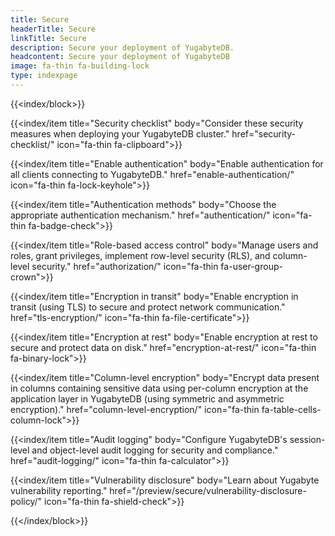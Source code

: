 ```yaml
---
title: Secure
headerTitle: Secure
linkTitle: Secure
description: Secure your deployment of YugabyteDB.
headcontent: Secure your deployment of YugabyteDB
image: fa-thin fa-building-lock
type: indexpage
---
```


{{<index/block>}}

  {{<index/item
    title="Security checklist"
    body="Consider these security measures when deploying your YugabyteDB cluster."
    href="security-checklist/"
    icon="fa-thin fa-clipboard">}}

  {{<index/item
    title="Enable authentication"
    body="Enable authentication for all clients connecting to YugabyteDB."
    href="enable-authentication/"
    icon="fa-thin fa-lock-keyhole">}}

  {{<index/item
    title="Authentication methods"
    body="Choose the appropriate authentication mechanism."
    href="authentication/"
    icon="fa-thin fa-badge-check">}}

  {{<index/item
    title="Role-based access control"
    body="Manage users and roles, grant privileges, implement row-level security (RLS), and column-level security."
    href="authorization/"
    icon="fa-thin fa-user-group-crown">}}

  {{<index/item
    title="Encryption in transit"
    body="Enable encryption in transit (using TLS) to secure and protect network communication."
    href="tls-encryption/"
    icon="fa-thin fa-file-certificate">}}

  {{<index/item
    title="Encryption at rest"
    body="Enable encryption at rest to secure and protect data on disk."
    href="encryption-at-rest/"
    icon="fa-thin fa-binary-lock">}}

  {{<index/item
    title="Column-level encryption"
    body="Encrypt data present in columns containing sensitive data using per-column encryption at the application layer in YugabyteDB (using symmetric and asymmetric encryption)."
    href="column-level-encryption/"
    icon="fa-thin fa-table-cells-column-lock">}}

  {{<index/item
    title="Audit logging"
    body="Configure YugabyteDB's session-level and object-level audit logging for security and compliance."
    href="audit-logging/"
    icon="fa-thin fa-calculator">}}

  {{<index/item
    title="Vulnerability disclosure"
    body="Learn about Yugabyte vulnerability reporting."
    href="/preview/secure/vulnerability-disclosure-policy/"
    icon="fa-thin fa-shield-check">}}

{{</index/block>}}
